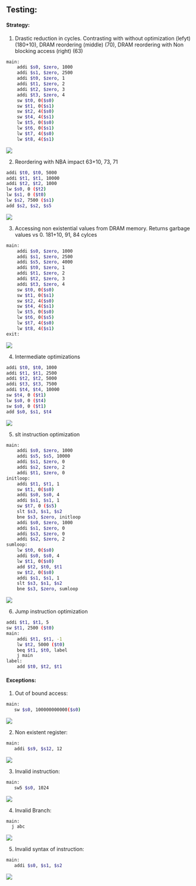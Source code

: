 ## Testing:

#### Strategy:

1. Drastic reduction in cycles. Contrasting with without optimization (lefyt) (180+10), DRAM reordering (middle) (70), DRAM reordering with Non blocking access (right) (63)

```bash
main:
	addi $s0, $zero, 1000
	addi $s1, $zero, 2500
	addi $t0, $zero, 1
	addi $t1, $zero, 2
	addi $t2, $zero, 3
	addi $t3, $zero, 4
	sw $t0, 0($s0)
	sw $t1, 0($s1)
	sw $t2, 4($s0)
	sw $t4, 4($s1)
	lw $t5, 0($s0)
	lw $t6, 0($s1)
	lw $t7, 4($s0)
	lw $t8, 4($s1)
```

![](image/testing-report/1618064814781.png)


2. Reordering with NBA impact 63+10, 73, 71

```bash
addi $t0, $t0, 5000
addi $t1, $t1, 10000
addi $t2, $t2, 1000
lw $s0, 0 ($t2)
lw $s1, 0 ($t0)
lw $s2, 7500 ($s1)
add $s2, $s2, $s5
```

![](image/testing-report/1618065747684.png)

3. Accessing non existential values from DRAM memory. Returns garbage values vs 0. 181+10, 91, 84 cylces

```bash
main:
	addi $s0, $zero, 1000
	addi $s1, $zero, 2500
	addi $s5, $zero, 4000
	addi $t0, $zero, 1
	addi $t1, $zero, 2
	addi $t2, $zero, 3
	addi $t3, $zero, 4
	sw $t0, 0($s0)
	sw $t1, 0($s1)
	sw $t2, 4($s0)
	sw $t4, 4($s1)
	lw $t5, 0($s0)
	lw $t6, 0($s5)
	lw $t7, 4($s0)
	lw $t8, 4($s1)
exit:
```

![](image/testing-report/1618065584453.png)

4. Intermediate optimizations

```bash
addi $t0, $t0, 1000
addi $t1, $t1, 2500
addi $t2, $t2, 5000
addi $t3, $t3, 7500
addi $t4, $t4, 10000
sw $t4, 0 ($t1)
lw $s0, 0 ($t4)
sw $s0, 0 ($t1)
add $s0, $s1, $t4
```

![](image/testing-report/1618065021128.png)

5. slt instruction optimization

```bash
main:
	addi $s0, $zero, 1000
	addi $s5, $s5, 10000
	addi $s1, $zero, 0
	addi $s2, $zero, 2
	addi $t1, $zero, 0
initloop: 
	addi $t1, $t1, 1
	sw $t1, 0($s0)
	addi $s0, $s0, 4
	addi $s1, $s1, 1
	sw $t7, 0 ($s5)
	slt $s3, $s1, $s2
	bne $s3, $zero, initloop
	addi $s0, $zero, 1000
	addi $s1, $zero, 0
	addi $s3, $zero, 0
	addi $s2, $zero, 2
sumloop:
	lw $t0, 0($s0)
	addi $s0, $s0, 4
	lw $t1, 0($s0)
	add $t2, $t0, $t1
	sw $t2, 0($s0)
	addi $s1, $s1, 1
	slt $s3, $s1, $s2
	bne $s3, $zero, sumloop
```

![](image/testing-report/1618064255851.png)

6. Jump instruction optimization 

```bash
addi $t1, $t1, 5
sw $t1, 2500 ($t0)
main: 
    addi $t1, $t1, -1
    lw $t2, 5000 ($t0)
    beq $t1, $t0, label
    j main
label:
    add $t0, $t2, $t1
```

#### Exceptions:

1. Out of bound access:

```bash
main:
   sw $s0, 100000000000($s0)
```

![](image/report/1618054536576.png)

2. Non existent register:

```bash
main:
   addi $s9, $s12, 12
```

![](image/report/1618054661762.png)

3. Invalid instruction:

```bash
main:
   sw5 $s0, 1024
```

![](image/report/1618054751740.png)

4. Invalid Branch:

```bash
main:
  j abc
```

![](image/report/1618054824836.png)

5. Invalid syntax of instruction:

```bash
main:
   addi $s0, $s1, $s2
```

![](image/report/1618054894450.png)

